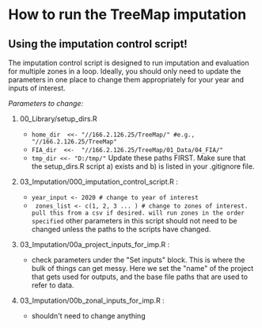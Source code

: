 # How to run the TreeMap imputation

## Using the imputation control script!

The imputation control script is designed to run imputation and evaluation for multiple zones in a loop. Ideally, you should only need to update the parameters in one place to change them appropriately for your year and inputs of interest. 

_Parameters to change:_


1. 00_Library/setup_dirs.R
    - ```home_dir  <<- "//166.2.126.25/TreeMap/" #e.g., "//166.2.126.25/TreeMap"  ```
    - ```FIA_dir  <<-  "//166.2.126.25/TreeMap/01_Data/04_FIA/"```
    - ```tmp_dir <<- "D:/tmp/"```
Update these paths FIRST. Make sure that the setup_dirs.R script a) exists and b) is listed in your .gitignore file. 

2. 03_Imputation/000_imputation_control_script.R : 
    - ``` year_input <- 2020 # change to year of interest ```
    - ``` zones_list <- c(1, 2, 3 ... ) # change to zones of interest. pull this from a csv if desired. will run zones in the order specified```
other parameters in this script should not need to be changed unless the paths to the scripts have changed. 

3. 03_Imputation/00a_project_inputs_for_imp.R : 
    - check parameters under the "Set inputs" block. This is where the bulk of things can get messy. Here we set the "name" of the project that gets used for outputs, and the base file paths that are used to refer to data. 

4. 03_Imputation/00b_zonal_inputs_for_imp.R : 
    - shouldn't need to change anything


